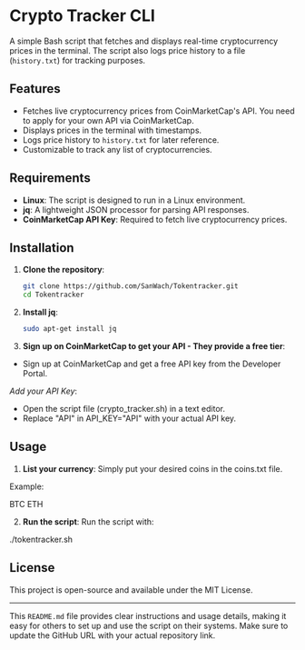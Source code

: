 # Crypto Tracker CLI

A simple Bash script that fetches and displays real-time cryptocurrency prices in the terminal. The script also logs price history to a file (`history.txt`) for tracking purposes.

## Features

- Fetches live cryptocurrency prices from CoinMarketCap's API. You need to apply for your own API via CoinMarketCap.
- Displays prices in the terminal with timestamps.
- Logs price history to `history.txt` for later reference.
- Customizable to track any list of cryptocurrencies.

## Requirements

- **Linux**: The script is designed to run in a Linux environment.
- **jq**: A lightweight JSON processor for parsing API responses.
- **CoinMarketCap API Key**: Required to fetch live cryptocurrency prices.

## Installation

1. **Clone the repository**:
    ```bash
   git clone https://github.com/SanWach/Tokentracker.git
   cd Tokentracker
2. **Install jq**:
    ```bash
   sudo apt-get install jq
3. **Sign up on CoinMarketCap to get your API - They provide a free tier**:

 - Sign up at CoinMarketCap and get a free API key from the Developer Portal.

 *Add your API Key*:

 - Open the script file (crypto_tracker.sh) in a text editor.
 - Replace "API" in API_KEY="API" with your actual API key.

## Usage

1. **List your currency**:
Simply put your desired coins in the coins.txt file. 

Example:

BTC
ETH

2. **Run the script**:
Run the script with:
    
./tokentracker.sh


## License

This project is open-source and available under the MIT License.

----

This `README.md` file provides clear instructions and usage details, making it easy for others to set up and use the script on their systems. Make sure to update the GitHub URL with your actual repository link.



